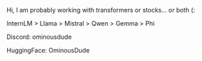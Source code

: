 Hi, I am probably working with transformers or stocks... or both (:

InternLM > Llama > Mistral > Qwen > Gemma > Phi

Discord: ominousdude

HuggingFace: OminousDude

<!---
OminousDude/OminousDude is a ✨ special ✨ repository because its `README.md` (this file) appears on your GitHub profile.
You can click the Preview link to take a look at your changes.
--->
